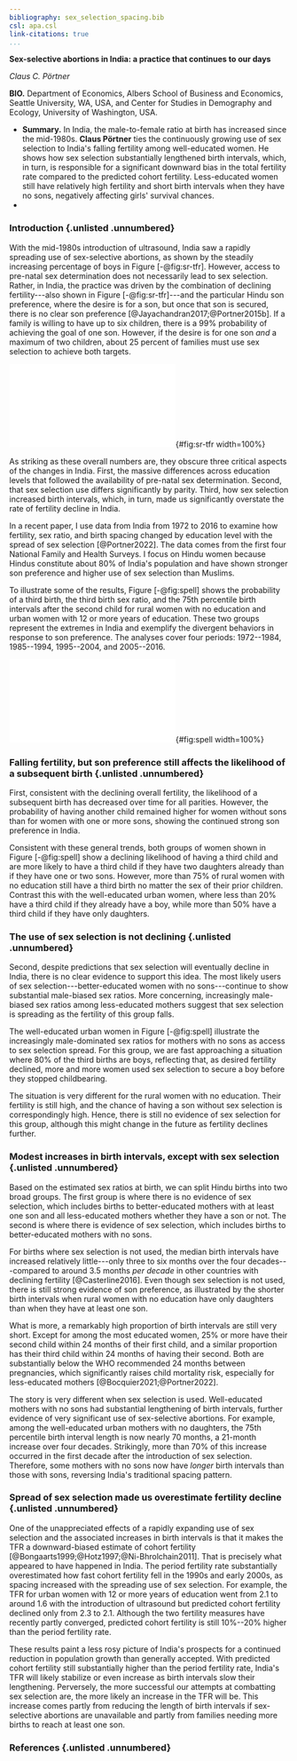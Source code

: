```yaml
---
bibliography: sex_selection_spacing.bib
csl: apa.csl
link-citations: true
...
```



**Sex-selective abortions in India: a practice that continues to our days**

*Claus C. Pörtner*

**BIO.** Department of Economics, Albers School of Business and
Economics, Seattle University, WA, USA, and Center for Studies in
Demography and Ecology, University of Washington, USA.

* **Summary.** In India, the male-to-female ratio at birth has increased
since the mid-1980s. 
**Claus Pörtner** ties the continuously growing use of sex selection to India's falling 
fertility among well-educated women. 
He shows how sex selection  substantially lengthened birth intervals, which, in turn, is 
responsible for a significant downward bias in the 
total fertility rate compared to the predicted cohort fertility.
Less-educated women still have relatively high fertility and short birth intervals when 
they have no sons, negatively affecting girls' survival chances.
*

### Introduction {.unlisted .unnumbered}

With the mid-1980s introduction of ultrasound, India saw a rapidly spreading use of
sex-selective abortions, as shown by the steadily increasing percentage of boys in 
Figure [-@fig:sr-tfr].
However, access to pre-natal sex determination does not necessarily lead to sex selection.
Rather, in India, the practice was driven by the combination of declining fertility---also
shown in Figure [-@fig:sr-tfr]---and
the particular Hindu son preference, where the desire is for a son, but once that son is 
secured, there is no clear son preference [@Jayachandran2017;@Portner2015b].
If a family is willing to have up to six children, there is a 99% probability of achieving
the goal of one son.
However, if the desire is for one son *and* a maximum of two children, about 25 percent 
of  families must use sex selection to achieve both targets.


![Sex Ratio and Total Fertility Rate in India](../figures/niussp_sr_tfr.pdf){#fig:sr-tfr width=100%}

As striking as these overall numbers are, they obscure three critical aspects of the 
changes in India.
First, the massive differences across education levels that followed the 
availability of pre-natal sex determination.
Second, that sex selection use differs significantly by parity.
Third, how sex selection increased birth intervals, which, in turn, made us
significantly overstate the rate of fertility decline in India.

In a recent paper, I use data from India from 1972 to 2016 to examine how fertility, sex 
ratio, and birth spacing changed by education level with the spread of sex selection 
[@Portner2022].
The data comes from the first four National Family and Health Surveys.
I focus on Hindu women because Hindus constitute about 80% of India's population and have 
shown stronger son preference and higher use of sex selection than Muslims.

To illustrate some of the results, Figure [-@fig:spell] shows the probability of a third 
birth, the third birth sex ratio, and the 75th percentile birth intervals after 
the second child for rural women with no education and urban women with 12 or more 
years of education.
These two groups represent the extremes in India and exemplify the divergent behaviors in 
response to son preference.
The analyses cover four periods: 1972--1984, 1985--1994, 1995--2004, and 2005--2016.

![Two Examples of Fertility, Sex Ratios, and Birth Intervals After the First Two Births by 
the Sex of Prior Children](../figures/niussp_spell.pdf){#fig:spell width=100%}

### Falling fertility, but son preference still affects the likelihood of a subsequent birth {.unlisted .unnumbered}

First, consistent with the declining overall fertility, the likelihood of a subsequent 
birth has decreased over time for all parities. 
However, the probability of having another child remained higher for women without sons 
than for women with one or more sons, showing the continued strong son preference in India.

Consistent with these general trends, both groups of women shown in Figure [-@fig:spell] 
show a declining likelihood of having a third child and are more likely to 
have a third child if they have two daughters already than if they have one or two sons.
However, more than 75% of rural women with no education still have a third birth no matter 
the sex of their prior children.
Contrast this with the well-educated urban women, where less than 20% have a third
child if they already have a boy, while more than 50% have a third child if they have 
only daughters.


### The use of sex selection is not declining {.unlisted .unnumbered}

Second, despite predictions that sex selection will eventually decline in India,
there is no clear evidence to support this idea. 
The most likely users of sex selection---better-educated women with no sons---continue to 
show substantial male-biased sex ratios. 
More concerning, increasingly male-biased sex ratios among less-educated mothers suggest 
that sex selection is spreading as the fertility of this group falls.

The well-educated urban women in Figure [-@fig:spell] illustrate the increasingly 
male-dominated sex ratios for mothers with no sons as access to sex selection spread. 
For this group, we are fast approaching a situation where 80% of the third births are boys,
reflecting that, as desired fertility declined, more and more women used sex selection
to secure a boy before they stopped childbearing.

The situation is very different for the rural women with no education.
Their fertility is still high, and the chance of having a son without sex selection is
correspondingly high.
Hence, there is still no evidence of sex selection for this group, 
although this might change in the future as fertility declines further.


### Modest increases in birth intervals, except with sex selection {.unlisted .unnumbered}

Based on the estimated sex ratios at birth, we can split Hindu births into two broad 
groups.
The first group is where there is no evidence of sex selection, which includes births to
better-educated mothers with at least one son and all less-educated mothers whether 
they have a son or not.
The second is where there is evidence of sex selection, which includes births to 
better-educated mothers with no sons. 

For births where sex selection is not used, the median birth intervals have increased 
relatively little---only three to six months over the four decades---compared to around 
3.5 months *per decade* in other countries with declining fertility [@Casterline2016].
Even though sex selection is not used, there is still strong evidence of son preference, 
as illustrated by the shorter birth intervals when rural women with no education have 
only daughters than when they have at least one son.

What is more, a remarkably high proportion of birth intervals are still very short. 
Except for among the most educated women, 25% or more have their second child within
24 months of their first child, and a similar proportion has their third child within 
24 months of having their second.
Both are substantially below the WHO recommended 24 months between pregnancies, which
significantly raises child mortality risk, especially for less-educated mothers 
[@Bocquier2021;@Portner2022]. 

The story is very different when sex selection is used. 
Well-educated mothers with no sons had substantial lengthening of birth intervals, further 
evidence of very significant use of sex-selective abortions. 
For example, among the well-educated urban mothers with no daughters, the 75th percentile 
birth interval length is now nearly 70 months, a 21-month increase over four decades. 
Strikingly, more than 70% of this increase occurred in the first decade after the 
introduction of sex selection.
Therefore, some mothers with no sons now have *longer* birth intervals than those with 
sons, reversing India's traditional spacing pattern.


### Spread of sex selection made us overestimate fertility decline {.unlisted .unnumbered}

One of the unappreciated effects of a rapidly expanding use of sex selection and the 
associated increases in birth intervals is that it makes the TFR a downward-biased 
estimate of cohort fertility [@Bongaarts1999;@Hotz1997;@Ni-Bhrolchain2011].
That is precisely what appeared to have happened in India. 
The period fertility rate substantially overestimated how fast cohort fertility fell in 
the 1990s and early 2000s, as spacing increased with the spreading use of sex selection. 
For example, the TFR for urban women with 12 or more years of education went from
2.1 to around 1.6 with the introduction of ultrasound but predicted cohort fertility 
declined only from 2.3 to 2.1.
Although the two fertility measures have recently partly converged, predicted cohort 
fertility is still 10%--20% higher than the period fertility rate. 

These results paint a less rosy picture of India's prospects for a continued reduction in 
population growth than generally accepted. 
With predicted cohort fertility still substantially higher than the period fertility rate, 
India's TFR will likely stabilize or even increase as birth intervals slow their 
lengthening. 
Perversely, the more successful our attempts at combatting sex selection are, the more 
likely an increase in the TFR will be. 
This increase comes partly from reducing the length of birth intervals if sex-selective 
abortions are unavailable and partly from families needing more births to reach at least 
one son.



### References {.unlisted .unnumbered}

